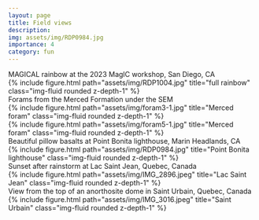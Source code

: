 ```yaml
---
layout: page
title: Field views
description: 
img: assets/img/RDP0984.jpg
importance: 4
category: fun
---
```

<div class="caption">
    MAGICAL rainbow at the 2023 MagIC workshop, San Diego, CA
</div>
<div class="row">
    <div class="col-sm mt-3 mt-md-0">
        {% include figure.html path="assets/img/RDP1004.jpg" title="full rainbow" class="img-fluid rounded z-depth-1" %}
    </div>
</div>

<div class="caption">
    Forams from the Merced Formation under the SEM

<div class="row align-items-center">
    <div class="col-sm-6 mt-md-0">
        {% include figure.html path="assets/img/foram3-1.jpg" title="Merced foram" class="img-fluid rounded z-depth-1" %}
    </div>
    <div class="col-sm-6 mt-md-0">
        {% include figure.html path="assets/img/foram5-1.jpg" title="Merced foram" class="img-fluid rounded z-depth-1" %}
    </div>
</div>

<div class="caption">
    Beautiful pillow basalts at Point Bonita lighthouse, Marin Headlands, CA
</div>
<div class="row">
    <div class="col-sm mt-3 mt-md-0">
        {% include figure.html path="assets/img/RDP0984.jpg" title="Point Bonita lighthouse" class="img-fluid rounded z-depth-1" %}
    </div>
</div>

<div class="caption">
    Sunset after rainstorm at Lac Saint Jean, Quebec, Canada
</div>
<div class="row">
    <div class="col-sm mt-3 mt-md-0">
        {% include figure.html path="assets/img/IMG_2896.jpeg" title="Lac Saint Jean" class="img-fluid rounded z-depth-1" %}
    </div>
</div>

<div class="caption">
    View from the top of an anorthosite dome in Saint Urbain, Quebec, Canada
</div>
<div class="row">
    <div class="col-sm mt-3 mt-md-0">
        {% include figure.html path="assets/img/IMG_3016.jpeg" title="Saint Urbain" class="img-fluid rounded z-depth-1" %}
    </div>
</div>